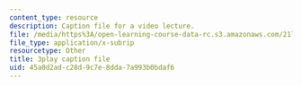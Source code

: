```yaml
---
content_type: resource
description: Caption file for a video lecture.
file: /media/https%3A/open-learning-course-data-rc.s3.amazonaws.com/21l-011-the-film-experience-fall-2013/45a0d2adc28d9c7e8dda7a993b0bdaf6_Fq0mvAbzUrY.srt
file_type: application/x-subrip
resourcetype: Other
title: 3play caption file
uid: 45a0d2ad-c28d-9c7e-8dda-7a993b0bdaf6
---
```

